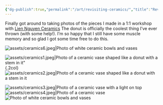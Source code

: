 ```yaml
---
{"dg-publish":true,"permalink":"/art/revisiting-ceramics/","title":"Revisiting ceramics","tags":["art","ceramics"],"noteIcon":"","created":"2023-01-29"}
---
```



Finally got around to taking photos of the pieces I made in a 1:1 workshop with [Lien Nguyen Ceramics](https://liennguyenceramics.com/) The donut is officially the coolest thing I’ve ever thrown (with some help!). I’m so happy that I still have some muscle memory and so glad I got some time free to do this.

![assets/ceramics6.jpeg|Photo of white ceramic bowls and vases](/img/user/assets/ceramics6.jpeg)

![assets/ceramics1.jpeg|Photo of a ceramic vase shaped like a donut with a stem in it"](/img/user/assets/ceramics1.jpeg){.2col}
![assets/ceramics2.jpeg|Photo of a ceramic vase shaped like a donut with a stem in it](/img/user/assets/ceramics2.jpeg)

![assets/ceramics3.jpeg|Photo of a ceramic vase with a light on top](/img/user/assets/ceramics3.jpeg)
![assets/ceramics4.jpeg|Photo of a ceramic vase](/img/user/assets/ceramics4.jpeg)
![Photo of white ceramic bowls and vases](/img/user/assets/ceramics5.jpeg)
</div>
